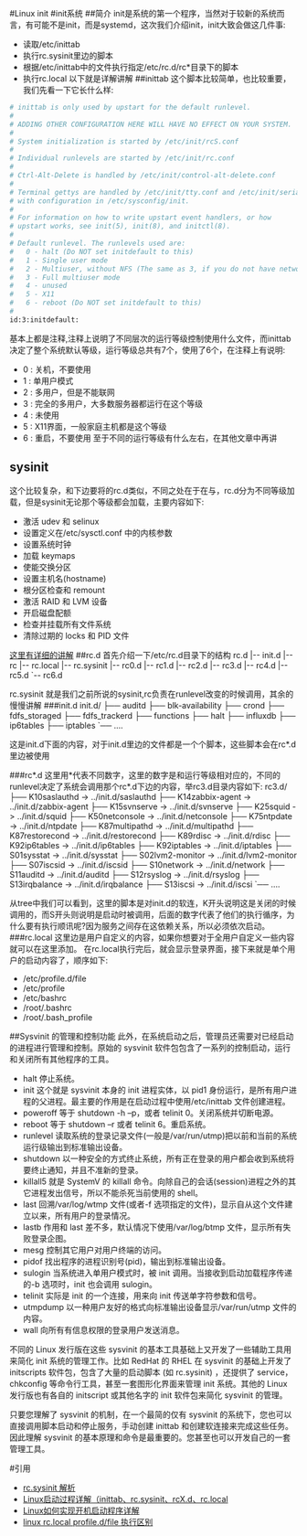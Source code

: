 #Linux init
#init系统
##简介
init是系统的第一个程序，当然对于较新的系统而言，有可能不是init，而是systemd，这次我们介绍init，init大致会做这几件事:
- 读取/etc/inittab
- 执行rc.sysinit里边的脚本
- 根据/etc/inittab中的文件执行指定/etc/rc.d/rc\*目录下的脚本
- 执行rc.local
以下就是详解讲解
##inittab
这个脚本比较简单，也比较重要，我们先看一下它长什么样:
```sh
# inittab is only used by upstart for the default runlevel.
#
# ADDING OTHER CONFIGURATION HERE WILL HAVE NO EFFECT ON YOUR SYSTEM.
#
# System initialization is started by /etc/init/rcS.conf
#
# Individual runlevels are started by /etc/init/rc.conf
#
# Ctrl-Alt-Delete is handled by /etc/init/control-alt-delete.conf
#
# Terminal gettys are handled by /etc/init/tty.conf and /etc/init/serial.conf,
# with configuration in /etc/sysconfig/init.
#
# For information on how to write upstart event handlers, or how
# upstart works, see init(5), init(8), and initctl(8).
#
# Default runlevel. The runlevels used are:
#   0 - halt (Do NOT set initdefault to this)
#   1 - Single user mode
#   2 - Multiuser, without NFS (The same as 3, if you do not have networking)
#   3 - Full multiuser mode
#   4 - unused
#   5 - X11
#   6 - reboot (Do NOT set initdefault to this)
#
id:3:initdefault:
```
基本上都是注释,注释上说明了不同层次的运行等级控制使用什么文件，而inittab决定了整个系统默认等级，运行等级总共有7个，使用了6个，在注释上有说明:
- 0 : 关机，不要使用
- 1 : 单用户模式
- 2 : 多用户，但是不能联网
- 3 : 完全的多用户，大多数服务器都运行在这个等级
- 4 : 未使用
- 5 : X11界面，一般家庭主机都是这个等级
- 6 : 重启，不要使用
至于不同的运行等级有什么左右，在其他文章中再讲

## sysinit
这个比较复杂，和下边要将的rc.d类似，不同之处在于在与，rc.d分为不同等级加载，但是sysinit无论那个等级都会加载，主要内容如下:

- 激活 udev 和 selinux
- 设置定义在/etc/sysctl.conf 中的内核参数
- 设置系统时钟
- 加载 keymaps
- 使能交换分区
- 设置主机名(hostname)
- 根分区检查和 remount
- 激活 RAID 和 LVM 设备
- 开启磁盘配额
- 检查并挂载所有文件系统
- 清除过期的 locks 和 PID 文件

[这里有详细的讲解](https://www.cnblogs.com/lpfuture/p/5707658.html)
##rc.d
首先介绍一下/etc/rc.d目录下的结构
rc.d
|-- init.d
|-- rc
|-- rc.local
|-- rc.sysinit
|-- rc0.d
|-- rc1.d
|-- rc2.d
|-- rc3.d
|-- rc4.d
|-- rc5.d
`-- rc6.d

rc.sysinit 就是我们之前所说的sysinit,rc负责在runlevel改变的时候调用，其余的慢慢讲解
###init.d
init.d/
├── auditd
├── blk-availability
├── crond
├── fdfs_storaged
├── fdfs_trackerd
├── functions
├── halt
├── influxdb
├── ip6tables
├── iptables
`── ....

这是init.d下面的内容，对于init.d里边的文件都是一个个脚本，这些脚本会在rc\*.d里边被使用

###rc\*.d
这里用\*代表不同数字，这里的数字是和运行等级相对应的，不同的runlevel决定了系统会调用那个rc\*.d下边的内容，举rc3.d目录内容如下:
rc3.d/
├── K10saslauthd -> ../init.d/saslauthd
├── K14zabbix-agent -> ../init.d/zabbix-agent
├── K15svnserve -> ../init.d/svnserve
├── K25squid -> ../init.d/squid
├── K50netconsole -> ../init.d/netconsole
├── K75ntpdate -> ../init.d/ntpdate
├── K87multipathd -> ../init.d/multipathd
├── K87restorecond -> ../init.d/restorecond
├── K89rdisc -> ../init.d/rdisc
├── K92ip6tables -> ../init.d/ip6tables
├── K92iptables -> ../init.d/iptables
├── S01sysstat -> ../init.d/sysstat
├── S02lvm2-monitor -> ../init.d/lvm2-monitor
├── S07iscsid -> ../init.d/iscsid
├── S10network -> ../init.d/network
├── S11auditd -> ../init.d/auditd
├── S12rsyslog -> ../init.d/rsyslog
├── S13irqbalance -> ../init.d/irqbalance
├── S13iscsi -> ../init.d/iscsi
`── ....

从tree中我们可以看到，这里的脚本是对init.d的软连，K开头说明这是关闭的时候调用的，而S开头则说明是启动时被调用，后面的数字代表了他们的执行循序，为什么要有执行顺讯呢?因为服务之间存在这依赖关系，所以必须依次启动。
###rc.local
这里边是用户自定义的内容，如果你想要对于全用户自定义一些内容就可以在这里添加。
在rc.local执行完后，就会显示登录界面，接下来就是单个用户的启动内容了，顺序如下:
- /etc/profile.d/file
- /etc/profile
- /etc/bashrc
- /root/.bashrc
- /root/.bash_profile


##Sysvinit 的管理和控制功能
此外，在系统启动之后，管理员还需要对已经启动的进程进行管理和控制。原始的 sysvinit 软件包包含了一系列的控制启动，运行和关闭所有其他程序的工具。
- halt
停止系统。
- init
这个就是 sysvinit 本身的 init 进程实体，以 pid1 身份运行，是所有用户进程的父进程。最主要的作用是在启动过程中使用/etc/inittab 文件创建进程。
- poweroff
等于 shutdown -h –p，或者 telinit 0。关闭系统并切断电源。
- reboot
等于 shutdown –r 或者 telinit 6。重启系统。
- runlevel
读取系统的登录记录文件(一般是/var/run/utmp)把以前和当前的系统运行级输出到标准输出设备。
- shutdown
以一种安全的方式终止系统，所有正在登录的用户都会收到系统将要终止通知，并且不准新的登录。
- killall5
就是 SystemV 的 killall 命令。向除自己的会话(session)进程之外的其它进程发出信号，所以不能杀死当前使用的 shell。
- last
回溯/var/log/wtmp 文件(或者-f 选项指定的文件)，显示自从这个文件建立以来，所有用户的登录情况。
- lastb
作用和 last 差不多，默认情况下使用/var/log/btmp 文件，显示所有失败登录企图。
- mesg
控制其它用户对用户终端的访问。
- pidof
找出程序的进程识别号(pid)，输出到标准输出设备。
- sulogin
当系统进入单用户模式时，被 init 调用。当接收到启动加载程序传递的-b 选项时，init 也会调用 sulogin。
- telinit
实际是 init 的一个连接，用来向 init 传送单字符参数和信号。
- utmpdump
以一种用户友好的格式向标准输出设备显示/var/run/utmp 文件的内容。
- wall
向所有有信息权限的登录用户发送消息。

不同的 Linux 发行版在这些 sysvinit 的基本工具基础上又开发了一些辅助工具用来简化 init 系统的管理工作。比如 RedHat 的 RHEL 在 sysvinit 的基础上开发了 initscripts 软件包，包含了大量的启动脚本 (如 rc.sysinit) ，还提供了 service，chkconfig 等命令行工具，甚至一套图形化界面来管理 init 系统。其他的 Linux 发行版也有各自的 initscript 或其他名字的 init 软件包来简化 sysvinit 的管理。

只要您理解了 sysvinit 的机制，在一个最简的仅有 sysvinit 的系统下，您也可以直接调用脚本启动和停止服务，手动创建 inittab 和创建软连接来完成这些任务。因此理解 sysvinit 的基本原理和命令是最重要的。您甚至也可以开发自己的一套管理工具。

#引用
- [rc.sysinit 解析](https://www.cnblogs.com/lpfuture/p/5707658.html)
- [Linux启动过程详解（inittab、rc.sysinit、rcX.d、rc.local](https://www.cnblogs.com/sysk/p/4778976.html)
- [Linux如何实现开机启动程序详解](https://www.cnblogs.com/gzggyy/archive/2012/08/07/2626574.html)
- [linux rc.local profile.d/file 执行区别  ](http://blog.163.com/jiangh_1982/blog/static/121950520163734650715/)


